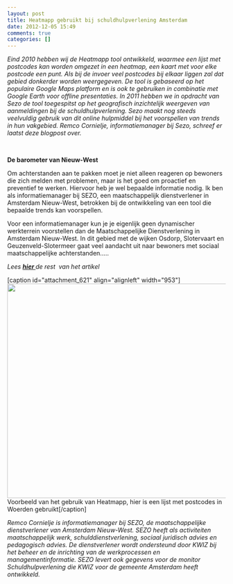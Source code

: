 ```yaml
---
layout: post
title: Heatmapp gebruikt bij schuldhulpverlening Amsterdam
date: 2012-12-05 15:49
comments: true
categories: []
---
```

<em>Eind 2010 hebben wij de Heatmapp tool ontwikkeld, waarmee een lijst met postcodes kan worden omgezet in een heatmap, een kaart met voor elke postcode een punt. Als bij de invoer veel postcodes bij elkaar liggen zal dat gebied donkerder worden weergegeven. De tool is gebaseerd op het populaire Google Maps platform en is ook te gebruiken in combinatie met Google Earth voor offline presentaties. </em>
<em>In 2011 hebben we in opdracht van Sezo de tool toegespitst op het geografisch inzichtelijk weergeven van aanmeldingen bij de schuldhulpverlening. Sezo maakt nog steeds veelvuldig gebruik van dit online hulpmiddel bij het voorspellen van trends in hun vakgebied. </em>
<em>Remco Cornielje, informatiemanager bij Sezo, schreef er laatst deze blogpost over.</em>

&nbsp;

<strong>De barometer van Nieuw-West</strong>

Om achterstanden aan te pakken moet je niet alleen reageren op bewoners die zich melden met problemen, maar is het goed om proactief en preventief te werken. Hiervoor heb je wel bepaalde informatie nodig. Ik ben als informatiemanager bij SEZO, een maatschappelijk dienstverlener in Amsterdam Nieuw-West, betrokken bij de ontwikkeling van een tool die bepaalde trends kan voorspellen.

Voor een informatiemanager kun je je eigenlijk geen dynamischer werkterrein voorstellen dan de Maatschappelijke Dienstverlening in Amsterdam Nieuw-West. In dit gebied met de wijken Osdorp, Slotervaart en Geuzenveld-Slotermeer gaat veel aandacht uit naar bewoners met sociaal maatschappelijke achterstanden.....

<em>Lees <a href="http://www.zorgwelzijn.nl/Home/Opinie/2012/12/De-barometer-van-Nieuw-West-1118475W/"><strong>hier </strong></a>de rest  van het artikel</em>

[caption id="attachment_621" align="alignleft" width="953"]<a href="http://nubisonline.nl/wp-content/uploads/2012/12/heatmapp2.png"><img class="size-full wp-image-621" title="heatmapp2" src="http://nubisonline.nl/wp-content/uploads/2012/12/heatmapp2.png" alt="" width="580" height="494" /></a> Voorbeeld van het gebruik van Heatmapp, hier is een lijst met postcodes in Woerden gebruikt[/caption]

<em>Remco Cornielje is informatiemanager bij SEZO, de maatschappelijke dienstverlener van Amsterdam Nieuw-West. SEZO heeft als activiteiten maatschappelijk werk, schulddienstverlening, sociaal juridisch advies en pedagogisch advies. De dienstverlener wordt ondersteund door KWIZ bij het beheer en de inrichting van de werkprocessen en managementinformatie. SEZO levert ook gegevens voor de monitor Schuldhulpverlening die KWIZ voor de gemeente Amsterdam heeft ontwikkeld.</em>

&nbsp;
